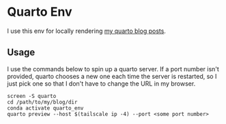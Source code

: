 # Quarto Env

I use this env for locally rendering [my quarto blog posts](https://github.com/MattTriano/quarto_blog).

## Usage

I use the commands below to spin up a quarto server. If a port number isn't provided, quarto chooses a new one each time the server is restarted, so I just pick one so that I don't have to change the URL in my browser.

```console
screen -S quarto
cd /path/to/my/blog/dir
conda activate quarto_env
quarto preview --host $(tailscale ip -4) --port <some port number>
```
